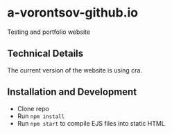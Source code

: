 # a-vorontsov-github.io
Testing and portfolio website

## Technical Details
The current version of the website is using cra.

## Installation and Development
- Clone repo
- Run `npm install`
- Run `npm start` to compile EJS files into static HTML
